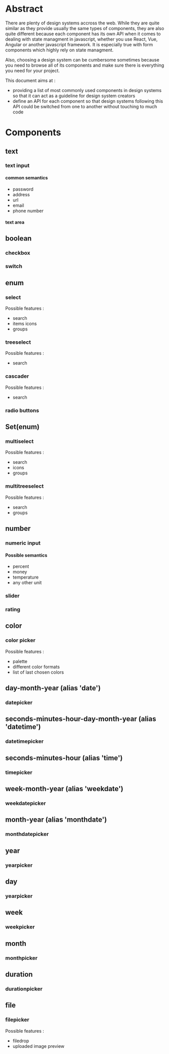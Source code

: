 # Abstract
There are plenty of design systems accross the web. While they are quite similar as they provide usually the same types
of components, they are also quite different because each component has its own API when it comes to dealing with state
managment in javascript, whether you use React, Vue, Angular or another javascript framework. It is especially true with
form components which highly rely on state managment.

Also, choosing a design system can be cumbersome sometimes because you need to browse all of its components and make sure
there is everything you need for your project.

This document aims at :
- providing a list of most commonly used components in design systems so that it can act as a guideline for design system creators
- define an API for each component so that design systems following this API could be switched from one to another without
touching to much code

# Components
## text
### text input
#### common semantics
 - password
 - address
 - url
 - email
 - phone number
#### text area
## boolean
### checkbox
### switch
## enum
### select
Possible features :
 - search
 - items icons
 - groups
### treeselect
Possible features :
  - search
### cascader
Possible features :
  - search
### radio buttons
## Set(enum)
### multiselect
Possible features :
 - search
 - icons
 - groups
### multitreeselect
Possible features :
 - search
 - groups
## number
### numeric input
#### Possible semantics
 - percent
 - money
 - temperature
 - any other unit
### slider
### rating
## color
### color picker
Possible features :
- palette
- different color formats
- list of last chosen colors
## day-month-year (alias 'date')
### datepicker
## seconds-minutes-hour-day-month-year (alias 'datetime')
### datetimepicker
## seconds-minutes-hour (alias 'time')
### timepicker
## week-month-year (alias 'weekdate')
### weekdatepicker
## month-year (alias 'monthdate')
### monthdatepicker
## year
### yearpicker
## day
### yearpicker
## week
### weekpicker
## month
### monthpicker
## duration
### durationpicker
## file
### filepicker
Possible features :
- filedrop
- uploaded image preview
